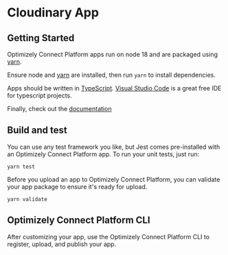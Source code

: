# Cloudinary App

## Getting Started

Optimizely Connect Platform apps run on node 18 and are packaged using [yarn](https://yarnpkg.com/lang/en/).

Ensure node and [yarn](https://yarnpkg.com/lang/en/) are installed,
then run `yarn` to install dependencies.

Apps should be written in [TypeScript](https://www.typescriptlang.org/).
[Visual Studio Code](https://code.visualstudio.com/) is a great free IDE for typescript projects.

Finally, check out the [documentation](https://docs.developers.optimizely.com/optimizely-connect-platform/docs)

## Build and test

You can use any test framework you like, but Jest comes pre-installed with an Optimizely Connect Platform app.
To run your unit tests, just run:
```
yarn test
```

Before you upload an app to Optimizely Connect Platform, you can validate your app package to ensure it's ready for upload.
```
yarn validate
```

## Optimizely Connect Platform CLI

After customizing your app, use the Optimizely Connect Platform CLI to register, upload, and publish your app.
